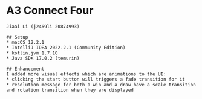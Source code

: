 # A3 Connect Four
    Jiaai Li (j2469li 20874993)
 
    ## Setup
    * macOS 12.2.1
    * IntelliJ IDEA 2022.2.1 (Community Edition)
    * kotlin.jvm 1.7.10
    * Java SDK 17.0.2 (temurin)
 
    ## Enhancement 
    I added more visual effects which are animations to the UI:
    * clicking the start button will triggers a fade transition for it
    * resolution message for both a win and a draw have a scale transition and rotation transition when they are displayed


